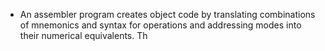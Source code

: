- An assembler program creates object code by translating combinations of mnemonics and syntax for operations and addressing modes into their numerical equivalents.  Th